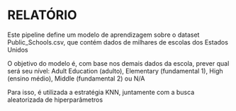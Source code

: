 <h1>RELATÓRIO</h1>
<p>Este pipeline define um modelo de aprendizagem sobre o dataset Public_Schools.csv, que contém dados de milhares de escolas dos Estados Unidos</p>
<p>O objetivo do modelo é, com base nos demais dados da escola, prever qual será seu nível: Adult Education (adulto), Elementary (fundamental 1), High (ensino médio), Middle (fundamental 2) ou N/A</p>
<p>Para isso, é utilizada a estratégia KNN, juntamente com a busca aleatorizada de hiperparâmetros</p>
